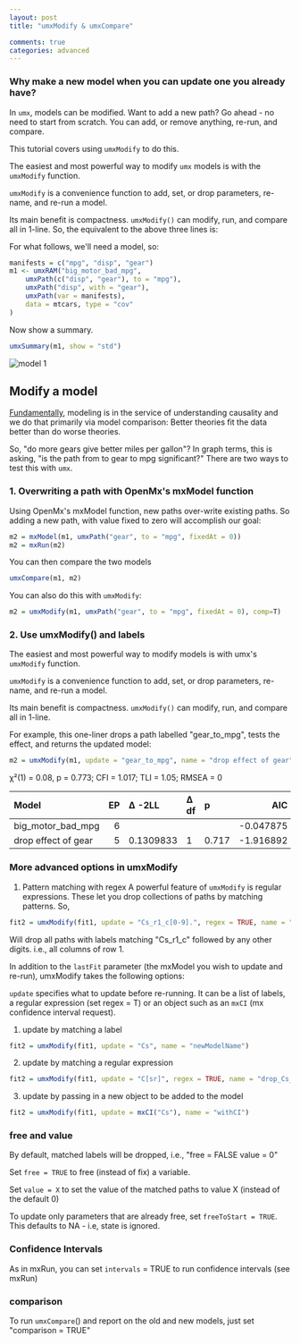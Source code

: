 ```yaml
---
layout: post
title: "umxModify & umxCompare"

comments: true
categories: advanced
---
```


### Why make a new model when you can update one you already have?

In `umx`, models can be modified. Want to add a new path? Go ahead - no need to start from scratch. You can add, or remove anything, re-run, and compare. 

This tutorial covers using `umxModify` to do this.

The easiest and most powerful way to modify `umx` models is with the `umxModify` function.

`umxModify` is a convenience function to add, set, or drop parameters, re-name, and re-run a model.

Its main benefit is compactness. `umxModify()` can modify, run, and compare all in 1-line. So, the equivalent to the above three lines is:


<a name="overview"></a>

For what follows, we'll need a model, so: 

```r
manifests = c("mpg", "disp", "gear")
m1 <- umxRAM("big_motor_bad_mpg",
	umxPath(c("disp", "gear"), to = "mpg"),
	umxPath("disp", with = "gear"),
	umxPath(var = manifests),
	data = mtcars, type = "cov"
)
```

Now show a summary.

```R
umxSummary(m1, show = "std")

```

![model 1](/media/1_make_a_model/mtcar2.png "Model 1")

<a name="modify"></a>
## Modify a model

[Fundamentally](https://en.wikipedia.org/wiki/Causal_model), modeling is in the service of understanding causality and we do that primarily via model comparison: Better theories fit the data better than do worse theories.

So, "do more gears give better miles per gallon"? In graph terms, this is asking, "is the path from to gear to mpg significant?" There are two ways to test this with `umx`.

### 1. Overwriting a path with OpenMx's mxModel function

Using OpenMx's mxModel function, new paths over-write existing paths. So adding a new path, with value fixed to zero will accomplish our goal:

```r
m2 = mxModel(m1, umxPath("gear", to = "mpg", fixedAt = 0))
m2 = mxRun(m2)
```

You can then compare the two models

```r
umxCompare(m1, m2)
```

You can also do this with `umxModify`:

```R
m2 = umxModify(m1, umxPath("gear", to = "mpg", fixedAt = 0), comp=T)
```

### 2. Use umxModify() and labels 

The easiest and most powerful way to modify models is with umx's `umxModify` function. 

`umxModify` is a convenience function to add, set, or drop parameters, re-name, and re-run a model.

Its main benefit is compactness. `umxModify()` can modify, run, and compare all in 1-line.

For example, this one-liner drops a path labelled "gear_to_mpg", tests the effect, and returns the updated model:

```r
m2 = umxModify(m1, update = "gear_to_mpg", name = "drop effect of gear", comparison = TRUE)
```

χ²(1) = 0.08, p = 0.773; CFI = 1.017; TLI = 1.05; RMSEA = 0


|Model               | EP|∆ -2LL    |∆ df |p     |       AIC|Compare with Model |
|:-------------------|--:|:---------|:----|:-----|---------:|:------------------|
|big_motor_bad_mpg   |  6|          |     |      | -0.047875|                   |
|drop effect of gear |  5|0.1309833 |1    |0.717 | -1.916892|big_motor_bad_mpg  |



### More advanced options in umxModify

1. Pattern matching with regex
A powerful feature of `umxModify` is regular expressions. These let you drop collections of paths by matching patterns. So, 

```r
fit2 = umxModify(fit1, update = "Cs_r1_c[0-9].", regex = TRUE, name = "drop_all_cols_of_row1_of_Cs", comparison = T)
```

Will drop all paths with labels matching  "Cs_r1_c" followed by any other digits. i.e., all columns of row 1.

In addition to the `lastFit` parameter (the mxModel you wish to update and re-run), umxModify takes the following options:

`update` specifies what to update before re-running. It can be a list of labels, a regular expression (set regex = T) or an object such as an `mxCI` (mx confidence interval request).

1. update by matching a label

```r
fit2 = umxModify(fit1, update = "Cs", name = "newModelName") 
```
2. update by matching a regular expression

```r
fit2 = umxModify(fit1, update = "C[sr]", regex = TRUE, name = "drop_Cs_andCr")
```

3. update by passing in a new object to be added to the model

```r
fit2 = umxModify(fit1, update = mxCI("Cs"), name = "withCI")
```
### free and value

By default, matched labels will be dropped, i.e., "free = FALSE value = 0"

Set `free = TRUE` to free (instead of fix) a variable.

Set `value = X` to set the value of the matched paths to value X (instead of the default 0)

To update only parameters that are already free, set `freeToStart = TRUE`. This defaults to NA - i.e, state is ignored.

### Confidence Intervals

As in mxRun, you can set `intervals` = TRUE to run confidence intervals (see mxRun)

### comparison

To run `umxCompare`() and report on the old and new models, just set "comparison = TRUE"